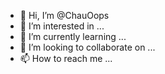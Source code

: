 - 👋 Hi, I’m @ChauOops
- 👀 I’m interested in ...
- 🌱 I’m currently learning ...
- 💞️ I’m looking to collaborate on ...
- 📫 How to reach me ...

<!---
ChauOops/ChauOops is a ✨ special ✨ repository because its `README.md` (this file) appears on your GitHub profile.
You can click the Preview link to take a look at your changes.
--->
